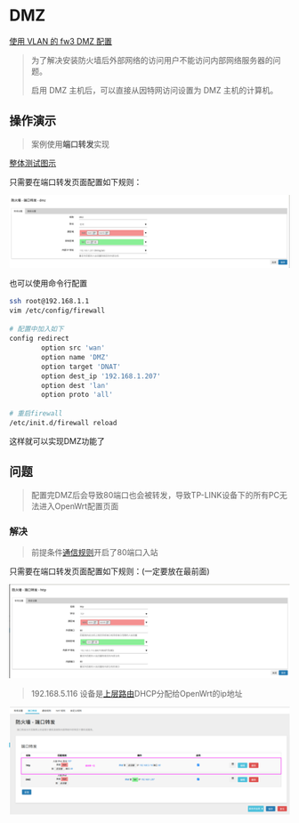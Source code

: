 # DMZ
[使用 VLAN 的 fw3 DMZ 配置](https://openwrt.org/docs/guide-user/firewall/fw3_configurations/fw3_dmz)

> 为了解决安装防火墙后外部网络的访问用户不能访问内部网络服务器的问题。 
> 
> 启用 DMZ 主机后，可以直接从因特网访问设置为 DMZ 主机的计算机。


## 操作演示
> 案例使用**端口转发**实现

[整体测试图示](./assets/DMZ.drawio ':include :type=code')


只需要在端口转发页面配置如下规则：

![](assets/dmz/dmz.png)

也可以使用命令行配置
```bash
ssh root@192.168.1.1
vim /etc/config/firewall

# 配置中加入如下
config redirect
        option src 'wan'
        option name 'DMZ'
        option target 'DNAT'
        option dest_ip '192.168.1.207'
        option dest 'lan'
        option proto 'all'

# 重启firewall
/etc/init.d/firewall reload
```

这样就可以实现DMZ功能了

## 问题
> 配置完DMZ后会导致80端口也会被转发，导致TP-LINK设备下的所有PC无法进入OpenWrt配置页面

### 解决
> 前提条件[通信规则](./WLAN%E8%AE%BF%E9%97%AE/README.md#规则解析)开启了80端口入站

只需要在端口转发页面配置如下规则：(一定要放在最前面)

![](assets/dmz/80.png)

> 192.168.5.116 设备是[上层路由](#操作演示)DHCP分配给OpenWrt的ip地址

![](assets/dmz/rule.png)

